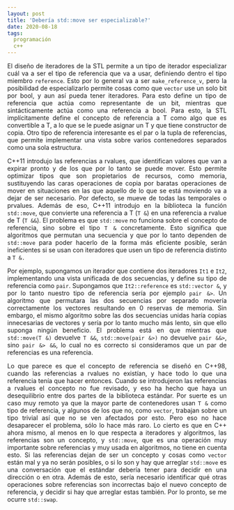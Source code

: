```yaml
---
layout: post
title: 'Debería std::move ser especializable?'
date: 2020-08-18
tags:
  programación
  c++
---
```

<p style='text-align: justify;'>El diseño de iteradores de la STL permite a un tipo de iterador especializar cuál va a ser el tipo de referencia que va a usar, definiendo dentro el tipo miembro <code>reference</code>. Esto por lo general va a ser <code>make_reference_v<value_type></code>, pero la posibilidad de especializarlo permite cosas como que <code>vector<bool></code> use un solo bit por bool, y aun así pueda tener iteradores. Para esto define un tipo de referencia que actúa como representante de un bit, mientras que sintácticamente actúa como una referencia a bool. Para esto, la STL implícitamente define el concepto de referencia a T como algo que es convertible a T, a lo que se le puede asignar un T y que tiene constructor de copia. Otro tipo de referencia interesante es el par o la tupla de referencias, que permite implementar una vista sobre varios contenedores separados como una sola estructura.</p>

<p style='text-align: justify;'>C++11 introdujo las referencias a rvalues, que identifican valores que van a expirar pronto y de los que por lo tanto se puede mover. Esto permite optimizar tipos que son propietarios de recursos, como memoria, sustituyendo las caras operaciones de copia por baratas operaciones de mover en situaciones en las que aquello de lo que se está moviendo va a dejar de ser necesario. Por defecto, se mueve de todas las temporales o prvalues. Además de eso, C++11 introdujo en la biblioteca la función <code>std::move</code>, que convierte una referencia a T (<code>T &</code>) en una referencia a rvalue de T (<code>T &&</code>). El problema es que <code>std::move</code> no funciona sobre el concepto de referencia, sino sobre el tipo <code>T &</code> concretamente. Esto significa que algoritmos que permutan una secuencia y que por lo tanto dependen de <code>std::move</code> para poder hacerlo de la forma más eficiente posible, serán ineficientes si se usan con iteradores que usen un tipo de referencia distinto a <code>T &.</code></p>

<p style='text-align: justify;'>Por ejemplo, supongamos un iterador que contiene dos iteradores <code>It1</code> e <code>It2</code>, implementando una vista unificada de dos secuencias, y define su tipo de referencia como <code>pair<It1::reference, It2::reference></code>. Supongamos que <code>It2::reference</code> es <code>std::vector<int> &</code>, y por lo tanto nuestro tipo de referencia sería por ejemplo <code>pair<int &, std::vector<int> &></code>. Un algoritmo que permutara las dos secuencias por separado movería correctamente los vectores resultando en 0 reservas de memoria. Sin embargo, el mismo algoritmo sobre las dos secuencias unidas haría copias innecesarias de vectores y sería por lo tanto mucho más lento, sin que ello suponga ningún beneficio. El problema está en que mientras que <code>std::move(T &)</code> devuelve <code>T &&</code>, <code>std::move(pair<int &, std::vector<int> &>)</code> no devuelve <code>pair<int &&, std::vector<int> &&></code>, sino <code>pair<int &, std::vector<int> &> &&</code>, lo cual no es correcto si consideramos que un par de referencias es una referencia.</p>

<p style='text-align: justify;'>Lo que parece es que el concepto de referencia se diseñó en C++98, cuando las referencias a rvalues no existían, y hace todo lo que una referencia tenía que hacer entonces. Cuando se introdujeron las referencias a rvalues el concepto no fue revisado, y eso ha hecho que haya un desequilibrio entre dos partes de la biblioteca estándar. Por suerte es un caso muy remoto ya que la mayor parte de contenedores usan <code>T &</code> como tipo de referencia, y algunos de los que no, como <code>vector<bool></code>, trabajan sobre un tipo trivial así que no se ven afectados por esto. Pero eso no hace desaparecer el problema, sólo lo hace más raro. Lo cierto es que en C++ ahora mismo, al menos en lo que respecta a iteradores y algoritmos, las referencias son un concepto, y <code>std::move</code>, que es una operación muy importante sobre referencias y muy usada en algoritmos, no tiene en cuenta esto. Si las referencias dejan de ser un concepto y cosas como <code>vector<bool></code> están mal y ya no serán posibles, o si lo son y hay que arreglar <code>std::move</code> es una conversación que el estándar debería tener para decidir en una dirección o en otra. Además de esto, sería necesario identificar qué otras operaciones sobre referencias son incorrectas bajo el nuevo concepto de referencia, y decidir si hay que arreglar estas también. Por lo pronto, se me ocurre <code>std::swap</code>.</p>

